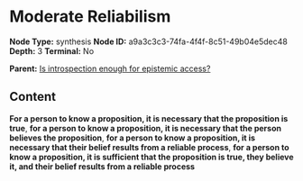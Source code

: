 # Moderate Reliabilism

**Node Type:** synthesis
**Node ID:** a9a3c3c3-74fa-4f4f-8c51-49b04e5dec48
**Depth:** 3
**Terminal:** No

**Parent:** [Is introspection enough for epistemic access?](is-introspection-enough-for-epistemic-access.md)

## Content

**For a person to know a proposition, it is necessary that the proposition is true**, **for a person to know a proposition, it is necessary that the person believes the proposition**, **for a person to know a proposition, it is necessary that their belief results from a reliable process**, **for a person to know a proposition, it is sufficient that the proposition is true, they believe it, and their belief results from a reliable process**
